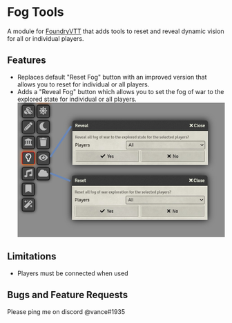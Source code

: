 # Fog Tools
A module for [FoundryVTT](https://foundryvtt.com) that adds tools to reset and reveal dynamic vision for all or individual players.

## Features
- Replaces default "Reset Fog" button with an improved version that allows you to reset for individual or all players.
- Adds a "Reveal Fog" button which allows you to set the fog of war to the explored state for individual or all players.
![Tools Palette](docs/fog-tools.jpg?raw=true "Tools Palette")

## Limitations
- Players must be connected when used

## Bugs and Feature Requests
Please ping me on discord @vance#1935